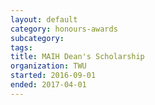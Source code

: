 ```yaml
---
layout: default
category: honours-awards
subcategory:
tags:
title: MAIH Dean's Scholarship
organization: TWU
started: 2016-09-01
ended: 2017-04-01
---
```

